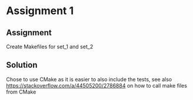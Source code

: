 # Assignment 1

## Assignment

Create Makefiles for set_1 and set_2

## Solution

Chose to use CMake as it is easier to also include the tests, see also
<https://stackoverflow.com/a/44505200/2786884>
on how to call make files from CMake
